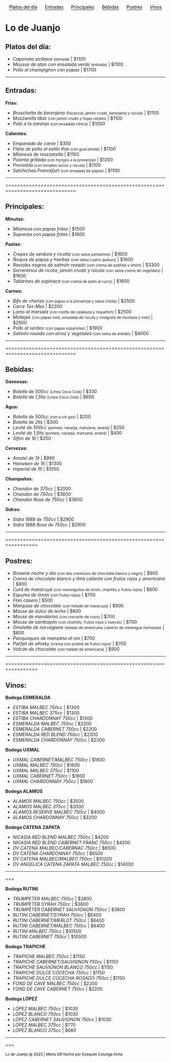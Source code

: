 <div id="links" style="display: flex; justify-content: space-around;">
<a href="#especiales" style="text-decoration: none; color: black; cursor: pointer; border-bottom: 1px solid; width: fit-content;">Platos del día</a>
<a href="#entradas" style="text-decoration: none; color: black; cursor: pointer; border-bottom: 1px solid; width: fit-content;">Entradas</a>
<a href="#principales" style="text-decoration: none; color: black; cursor: pointer; border-bottom: 1px solid; width: fit-content;">Principales</a>
<a href="#bebidas" style="text-decoration: none; color: black; cursor: pointer; border-bottom: 1px solid; width: fit-content;">Bebidas</a>
<a href="#postres" style="text-decoration: none; color: black; cursor: pointer; border-bottom: 1px solid; width: fit-content;">Postres</a>
<a href="#vinos" style="text-decoration: none; color: black; cursor: pointer; border-bottom: 1px solid; width: fit-content;">Vinos</a>
</div>


Lo de Juanjo
=============


 Platos del día: <span id="especiales"></span>
 ----------


 - *Caponata siciliana* <small>(entrada)</small> | $1100
 - *Mousse de atún con ensalada verde* <small>(entrada)</small> | $1100
 - *Pollo al champigñon con papas* | $1700

---

 Entradas: <span id="entradas"></span>
 ---------


 **Frías:**

 - *Bruschetta de berenjena* <small>(Focaccia, jamón crudo, berenjena y rúcula)</small> | $1100
 - *Mozzarella tibia* <small>(con jamón crudo y hojas verdes)</small> | $1100
 - *Paté a la naranja* <small>(con ensalada cítrica)</small> | $1000


 **Calientes:**

 - *Empanada de carne* | $350
 - *Filete de pollo al estilo thai* <small>(con guacamole)</small> | $1100
 - *Milanesa de mozzarella* | $1100
 - *Polenta grillada* <small>(con hongos a la provenzal)</small> | $1200
 - *Provoleta* <small>(con tomates secos y rúcula)</small> | $1100
 - *Salchichas Franckfurt* <small>(con ensalada de papas)</small> | $1100

---

==============================================================================

 Principales: <span id="principales"></span>
 ------------


 **Minutas:**

 - *Milanesa con papas fritas* | $1500
 - *Suprema con papas fritas* | $1600


 **Pastas:** 

 - *Crepes de verdura y ricotta* <small>(con salsa parisienne)</small> | $1600
 - *Ñoquis de papas y hierbas* <small>(con salsa cuatro quesos)</small> | $1600
 - *Ravioles negros de salmón rosado* <small>(con crema de azafrán y limón)</small> | $3300
 - *Sorrentinos de ricota, jamón crudo y rúcula* <small>(con salsa crema de vegetales)</small> | $1600
 - *Tallarines de espinaca* <small>(con crema de pollo al curry)</small> | $1600


 **Carnes:** 

 - *Bife de chorizo* <small>(con papas a la provenzal y salsa criolla)</small> | $2500
 - *Carré Tex-Mex* | $2200
 - *Lomo al marsala* <small>(con risotto de calabaza y roquefort)</small> | $2500
 - *Mollejas* <small>(con papas rosti, ensalada de rúcula y vinagreta de mostaza y miel)</small> | $2500
 - *Pollo al verdeo* <small>(con papas españolas)</small> | $1900
 - *Salmón rosado con arroz y vegetales* <small>(con salsa de eneldo)</small> | $4000

---

==============================================================================

 Bebidas: <span id="bebidas"></span>
 --------


 **Gaseosas:** 

 - *Botella de 500cc* <small>(Línea Coca-Cola)</small> | $330
 - *Botella de 1,5lts* <small>(Línea Coca-Cola)</small> | $600


 **Agua:**

 - *Botella de 500cc* <small>(con o sin gas)</small> | $200
 - *Botella de 2lts* | $300
 - *Levité de 500cc* <small>(pomelo, naranja, manzana, ananá)</small> | $250
 - *Levité de 1,5lts* <small>(pomelo, naranja, manzana, ananá)</small> | $400
 - *Sifón de 1lt* | $350


 **Cervezas:**

 - *Amstel de 1lt* | $990
 - *Heineken de 1lt* | $1300
 - *Imperial de 1lt* | $1050


 **Champañas:**

 - *Chandón de 375cc* | $2000
 - *Chandón de 750cc* | $3600
 - *Chandón Rosé de 750cc* | $3600


 **Sidras:**

 - *Sidra 1888 de 750cc* | $2900
 - *Sidra 1888 Rosé de 750cc* | $2900

---

=================================================================

 Postres: <span id="postres"></span>
 --------


 - *Brownie noche y día* <small>(con dos cremosos de chocolate blanco y negro)</small> | $900
 - *Crema de chocolate blanco y lima caliente con frutos rojos y americana* | $900
 - *Curd de maracuyá* <small>(con merenguitos de limón, chantilly y frutos rojos)</small> | $800
 - *Espuma de limón* <small>(con frutos rojos)</small> | $700
 - *Flan casero* | $500
 - *Marquise de chocolate* <small>(con helado de maracuyá)</small> | $900
 - *Mouse de dulce de leche* | $800
 - *Mouse de mandarina* <small>(con crocante de coco)</small> | $700
 - *Mouse de sambayón* <small>(con chantilly, frutos rojos y nueces)</small> | $700
 - *Omelette de norvégiene* <small>(helado de americana cubierto de merengue horneado)</small> | $800
 - *Panqueques de manzana al ron* | $700
 - *Parfait de whisky* <small>(crema con praliné de frutos rojos)</small> | $700
 - *Volcán de chocolate* <small>(con helado de americana)</small> | $900

---

=================================================================

 Vinos: <span id="vinos"></span>
 -----


 **Bodega ESMERALDA**

 - *ESTIBA MALBEC 750cc* | $1300
 - *ESTIBA MALBEC 375cc* | $1300
 - *ESTIBA CHARDONNAY 750cc* | $1300
 - *ESMERALDA MALBEC 750cc* | $2200
 - *ESMERALDA CABERNET 750cc* | $2200
 - *ESMERALDA RED BLEND 750cc* | $2200
 - *ESMERALDA CHARDONNAY 750cc* | $2200


 **Bodega UXMAL**

 - *UXMAL CABERNET/MALBEC 750cc* | $1600
 - *UXMAL MALBEC 750cc* | $1600
 - *UXMAL MALBEC 375cc* | $1100
 - *UXMAL CABERNET 750cc* | $1600
 - *UXMAL CHARDONNAY 750cc* | $1600


 **Bodega ALAMOS**

 - *ALAMOS MALBEC 750cc* | $3500
 - *ALAMOS MALBEC 375cc* | $2000
 - *ALAMOS RESERVE MALBEC 750cc* | $4000
 - *ALAMOS CHARDONNAY 750cc* | $3200


 **Bodega CATENA ZAPATA**

 - *NICASIA RED BLEND MALBEC 750cc* | $4200
 - *NICASIA RED BLEND CABERNET FRANC 750cc* | $4200
 - *DV CATENA MALBEC/CABERNAC 750cc* | $6500
 - *DV CATENA CHARDONNAY 750cc* | $6500
 - *DV CATENA MALBEC/MALBEC 750cc* | $10200
 - *DV ANGELICA CATENA ZAPATA MALBEC 750cc* | $14000

---

===

 **Bodega RUTINI**

 - *TRUMPETER MALBEC 750cc* | $3800
 - *TRUMPETER SYRAH 750cc* | $3800
 - *TRUMPETER CABERNET SAUVIGNON 750cc* | $3800
 - *RUTINI CABERNET/SYRAH 750cc* | $6400
 - *RUTINI CABERNET/MERLOT 750cc* | $6400
 - *RUTINI CABERNET/MALBEC 750cc* | $6400
 - *RUTINI MALBEC 750cc* | $10500
 - *RUTINI CABERNET 750cc* | $10500


 **Bodega TRAPICHE**

 - *TRAPICHE MALBEC 750cc* | $1150
 - *TRAPICHE CABERNET/SAUVIGNON 750cc* | $1150
 - *TRAPICHE SAUVIGNON BLANCO 750cc* | $1150
 - *TRAPICHE DULCE COCECHA 750cc* | $1150
 - *TRAPICHE DULCE COCECHA ROSADO 750cc* | $1150
 - *FOND DE CAVE MALBEC 750cc* | $2200
 - *FOND DE CAVE CABERNET 750cc* | $2200


 **Bodega LÓPEZ**

 - *LÓPEZ MALBEC 750cc* | $1030
 - *LÓPEZ BLANCO 750cc* | $1030
 - *LÓPEZ CABERNET SAUVIGNON 750cc* | $1030
 - *LÓPEZ MALBEC 375cc* | $770
 - *LÓPEZ BLANCO 375cc* | $660

---

===

  <footer>
  <small><a href="#top" style="text-decoration: none; color: black; cursor: pointer;">Lo de Juanjo @ 2023 | Menú QR hecho por Ezequiel Colunga Acha</a></small>
  </footer>